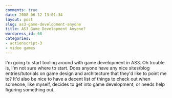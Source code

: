 ```yaml
---
comments: true
date: 2008-06-12 13:01:34
layout: post
slug: as3-game-development-anyone
title: AS3 Game Development Anyone?
wordpress_id: 68
categories:
- actionscript-3
- video games
---
```


I'm going to start tooling around with game development in AS3. Oh trouble is, I'm not sure where to start. Does anyone have any nice sites/blog entries/tutorials on game design and architecture that they'd like to point me to? It'd also be nice to have a decent list of things to check out when someone, like myself, decides to get into game development, or needs help figuring something out.
